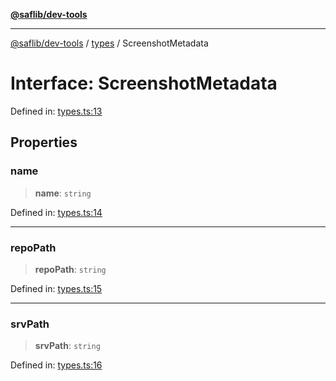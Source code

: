 [**@saflib/dev-tools**](../../index.md)

***

[@saflib/dev-tools](../../index.md) / [types](../index.md) / ScreenshotMetadata

# Interface: ScreenshotMetadata

Defined in: [types.ts:13](https://github.com/sderickson/saflib/blob/9837055ca4835f3b32ce9aa0331c39082d5b0c75/dev-tools/types.ts#L13)

## Properties

### name

> **name**: `string`

Defined in: [types.ts:14](https://github.com/sderickson/saflib/blob/9837055ca4835f3b32ce9aa0331c39082d5b0c75/dev-tools/types.ts#L14)

***

### repoPath

> **repoPath**: `string`

Defined in: [types.ts:15](https://github.com/sderickson/saflib/blob/9837055ca4835f3b32ce9aa0331c39082d5b0c75/dev-tools/types.ts#L15)

***

### srvPath

> **srvPath**: `string`

Defined in: [types.ts:16](https://github.com/sderickson/saflib/blob/9837055ca4835f3b32ce9aa0331c39082d5b0c75/dev-tools/types.ts#L16)
